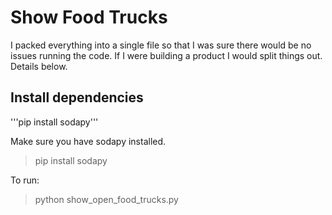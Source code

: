 # Show Food Trucks
I packed everything into a single file so that I was sure there would
be no issues running the code. If I were building a product I would
split things out. Details below.

## Install dependencies
'''pip install sodapy'''
                                                                                                                                                        
Make sure you have sodapy installed.                                                                                                                    
                                                                                                                                                        
> pip install sodapy                                                                                                                                    
                                                                                                                                                        
To run:                                                                                                                                                 
> python show_open_food_trucks.py     
